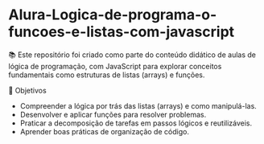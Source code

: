 # Alura-Logica-de-programa-o-funcoes-e-listas-com-javascript
📚 Este repositório foi criado como parte do conteúdo didático de aulas de lógica de programação, com JavaScript para explorar conceitos fundamentais como estruturas de listas (arrays) e funções.  

🎯 Objetivos

 * Compreender a lógica por trás das listas (arrays) e como manipulá-las.
 * Desenvolver e aplicar funções para resolver problemas.
 * Praticar a decomposição de tarefas em passos lógicos e reutilizáveis.
 * Aprender boas práticas de organização de código.
